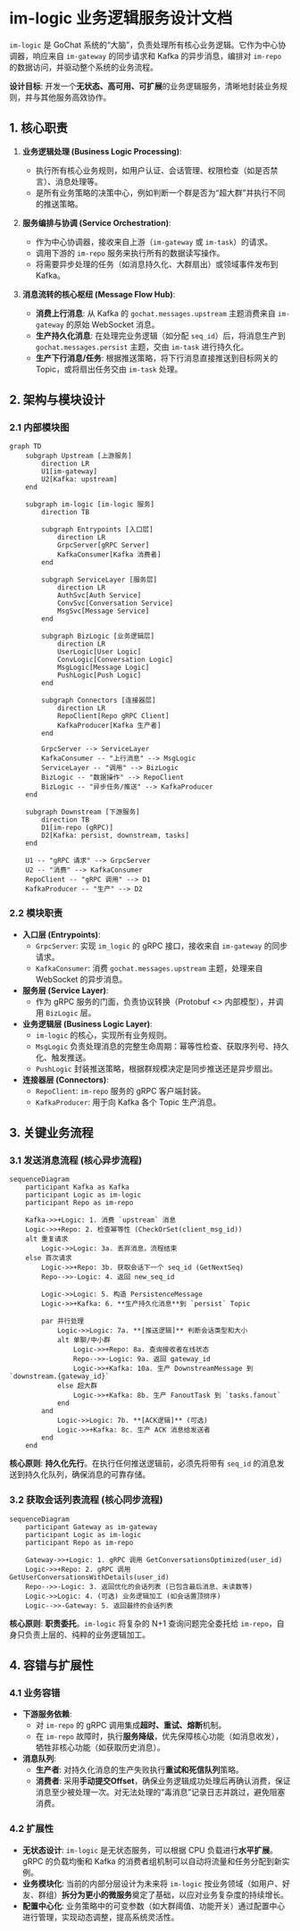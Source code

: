 # im-logic 业务逻辑服务设计文档

`im-logic` 是 GoChat 系统的“大脑”，负责处理所有核心业务逻辑。它作为中心协调器，响应来自 `im-gateway` 的同步请求和 Kafka 的异步消息，编排对 `im-repo` 的数据访问，并驱动整个系统的业务流程。

**设计目标**: 开发一个**无状态、高可用、可扩展**的业务逻辑服务，清晰地封装业务规则，并与其他服务高效协作。

## 1. 核心职责

1.  **业务逻辑处理 (Business Logic Processing)**:
    *   执行所有核心业务规则，如用户认证、会话管理、权限检查（如是否禁言）、消息处理等。
    *   是所有业务策略的决策中心，例如判断一个群是否为“超大群”并执行不同的推送策略。

2.  **服务编排与协调 (Service Orchestration)**:
    *   作为中心协调器，接收来自上游（`im-gateway` 或 `im-task`）的请求。
    *   调用下游的 `im-repo` 服务来执行所有的数据读写操作。
    *   将需要异步处理的任务（如消息持久化、大群扇出）或领域事件发布到 Kafka。

3.  **消息流转的核心枢纽 (Message Flow Hub)**:
    *   **消费上行消息**: 从 Kafka 的 `gochat.messages.upstream` 主题消费来自 `im-gateway` 的原始 WebSocket 消息。
    *   **生产持久化消息**: 在处理完业务逻辑（如分配 `seq_id`）后，将消息生产到 `gochat.messages.persist` 主题，交由 `im-task` 进行持久化。
    *   **生产下行消息/任务**: 根据推送策略，将下行消息直接推送到目标网关的 Topic，或将扇出任务交由 `im-task` 处理。

## 2. 架构与模块设计

### 2.1 内部模块图

```mermaid
graph TD
    subgraph Upstream [上游服务]
        direction LR
        U1[im-gateway]
        U2[Kafka: upstream]
    end

    subgraph im-logic [im-logic 服务]
        direction TB
        
        subgraph Entrypoints [入口层]
            direction LR
            GrpcServer[gRPC Server]
            KafkaConsumer[Kafka 消费者]
        end

        subgraph ServiceLayer [服务层]
            direction LR
            AuthSvc[Auth Service]
            ConvSvc[Conversation Service]
            MsgSvc[Message Service]
        end
        
        subgraph BizLogic [业务逻辑层]
            direction LR
            UserLogic[User Logic]
            ConvLogic[Conversation Logic]
            MsgLogic[Message Logic]
            PushLogic[Push Logic]
        end

        subgraph Connectors [连接器层]
            direction LR
            RepoClient[Repo gRPC Client]
            KafkaProducer[Kafka 生产者]
        end

        GrpcServer --> ServiceLayer
        KafkaConsumer -- "上行消息" --> MsgLogic
        ServiceLayer -- "调用" --> BizLogic
        BizLogic -- "数据操作" --> RepoClient
        BizLogic -- "异步任务/推送" --> KafkaProducer
    end

    subgraph Downstream [下游服务]
        direction TB
        D1[im-repo (gRPC)]
        D2[Kafka: persist, downstream, tasks]
    end

    U1 -- "gRPC 请求" --> GrpcServer
    U2 -- "消费" --> KafkaConsumer
    RepoClient -- "gRPC 调用" --> D1
    KafkaProducer -- "生产" --> D2
```

### 2.2 模块职责

*   **入口层 (Entrypoints)**:
    *   `GrpcServer`: 实现 `im_logic` 的 gRPC 接口，接收来自 `im-gateway` 的同步请求。
    *   `KafkaConsumer`: 消费 `gochat.messages.upstream` 主题，处理来自 WebSocket 的异步消息。
*   **服务层 (Service Layer)**:
    *   作为 gRPC 服务的门面，负责协议转换（Protobuf <> 内部模型），并调用 `BizLogic` 层。
*   **业务逻辑层 (Business Logic Layer)**:
    *   `im-logic` 的核心，实现所有业务规则。
    *   `MsgLogic` 负责处理消息的完整生命周期：幂等性检查、获取序列号、持久化、触发推送。
    *   `PushLogic` 封装推送策略，根据群规模决定是同步推送还是异步扇出。
*   **连接器层 (Connectors)**:
    *   `RepoClient`: `im-repo` 服务的 gRPC 客户端封装。
    *   `KafkaProducer`: 用于向 Kafka 各个 Topic 生产消息。

## 3. 关键业务流程

### 3.1 发送消息流程 (核心异步流程)

```mermaid
sequenceDiagram
    participant Kafka as Kafka
    participant Logic as im-logic
    participant Repo as im-repo

    Kafka->>+Logic: 1. 消费 `upstream` 消息
    Logic->>+Repo: 2. 检查幂等性 (CheckOrSet(client_msg_id))
    alt 重复请求
        Logic->>Logic: 3a. 丢弃消息，流程结束
    else 首次请求
        Logic->>+Repo: 3b. 获取会话下一个 seq_id (GetNextSeq)
        Repo-->>-Logic: 4. 返回 new_seq_id
        
        Logic->>Logic: 5. 构造 PersistenceMessage
        Logic->>+Kafka: 6. **生产持久化消息**到 `persist` Topic
        
        par 并行处理
            Logic->>Logic: 7a. **[推送逻辑]** 判断会话类型和大小
            alt 单聊/中小群
                Logic->>+Repo: 8a. 查询接收者在线状态
                Repo-->>-Logic: 9a. 返回 gateway_id
                Logic->>+Kafka: 10a. 生产 DownstreamMessage 到 `downstream.{gateway_id}`
            else 超大群
                Logic->>+Kafka: 8b. 生产 FanoutTask 到 `tasks.fanout`
            end
        and
            Logic->>Logic: 7b. **[ACK逻辑]** (可选)
            Logic->>+Kafka: 8c. 生产 ACK 消息给发送者
        end
    end
```
**核心原则**: **持久化先行**。在执行任何推送逻辑前，必须先将带有 `seq_id` 的消息发送到持久化队列，确保消息的可靠存储。

### 3.2 获取会话列表流程 (核心同步流程)

```mermaid
sequenceDiagram
    participant Gateway as im-gateway
    participant Logic as im-logic
    participant Repo as im-repo

    Gateway->>+Logic: 1. gRPC 调用 GetConversationsOptimized(user_id)
    Logic->>+Repo: 2. gRPC 调用 GetUserConversationsWithDetails(user_id)
    Repo-->>-Logic: 3. 返回优化的会话列表 (已包含最后消息、未读数等)
    Logic->>Logic: 4. (可选) 业务逻辑加工 (如会话置顶排序)
    Logic-->>-Gateway: 5. 返回最终的会话列表
```
**核心原则**: **职责委托**。`im-logic` 将复杂的 N+1 查询问题完全委托给 `im-repo`，自身只负责上层的、纯粹的业务逻辑加工。

## 4. 容错与扩展性

### 4.1 业务容错

*   **下游服务依赖**:
    *   对 `im-repo` 的 gRPC 调用集成**超时、重试、熔断**机制。
    *   在 `im-repo` 故障时，执行**服务降级**，优先保障核心功能（如消息收发），牺牲非核心功能（如获取历史消息）。
*   **消息队列**:
    *   **生产者**: 对持久化消息的生产失败执行**重试和死信队列**策略。
    *   **消费者**: 采用**手动提交Offset**，确保业务逻辑成功处理后再确认消费，保证消息至少被处理一次。对无法处理的“毒消息”记录日志并跳过，避免阻塞消费。

### 4.2 扩展性

*   **无状态设计**: `im-logic` 是无状态服务，可以根据 CPU 负载进行**水平扩展**。gRPC 的负载均衡和 Kafka 的消费者组机制可以自动将流量和任务分配到新实例。
*   **业务模块化**: 当前的内部分层设计为未来将 `im-logic` 按业务领域（如用户、好友、群组）**拆分为更小的微服务**奠定了基础，以应对业务复杂度的持续增长。
*   **配置中心化**: 业务策略中的可变参数（如大群阈值、功能开关）通过配置中心进行管理，实现动态调整，提高系统灵活性。

